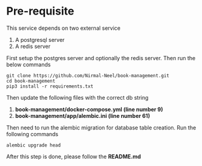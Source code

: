 # Pre-requisite

This service depends on two external service
1. A postgresql server
2. A redis server

First setup the postgres server and optionally the redis server. Then run the below commands

```shell
git clone https://github.com/Nirmal-Neel/book-management.git
cd book-management
pip3 install -r requirements.txt
```

Then update the following files with the correct db string
1. **book-management/docker-compose.yml (line number 9)**
2. **book-management/app/alembic.ini (line number 61)**

Then need to run the alembic migration for database table creation. Run the following commands
```shell
alembic upgrade head
```
After this step is done, please follow the **README.md**
